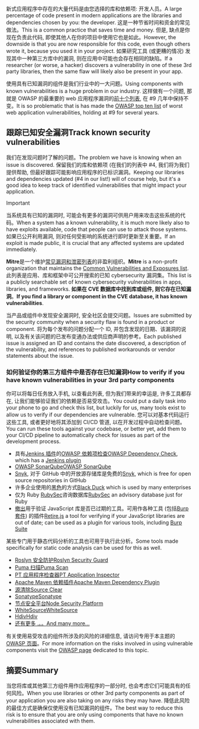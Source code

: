 <span data-ttu-id="8eefe-101">新式应用程序中存在的大量代码是由您选择的库和依赖项: 开发人员。</span><span class="sxs-lookup"><span data-stu-id="8eefe-101">A large percentage of code present in modern applications are the libraries and dependencies chosen by you: the developer.</span></span> <span data-ttu-id="8eefe-102">这是一种节省时间和资金的常见做法。</span><span class="sxs-lookup"><span data-stu-id="8eefe-102">This is a common practice that saves time and money.</span></span> <span data-ttu-id="8eefe-103">但是, 缺点是你现在负责此代码, 即使其他人在你的项目中使用它也是如此。</span><span class="sxs-lookup"><span data-stu-id="8eefe-103">However, the downside is that you are now responsible for this code, even though others wrote it, because you used it in your project.</span></span> <span data-ttu-id="8eefe-104">如果研究工具 (或更糟的情况) 发现其中一种第三方库中的漏洞, 则在应用中可能也会存在相同的缺陷。</span><span class="sxs-lookup"><span data-stu-id="8eefe-104">If a researcher (or worse, a hacker) discovers a vulnerability in one of these 3rd party libraries, then the same flaw will likely also be present in your app.</span></span>

<span data-ttu-id="8eefe-105">使用具有已知漏洞的组件是我们行业中的一大问题。</span><span class="sxs-lookup"><span data-stu-id="8eefe-105">Using components with known vulnerabilities is a huge problem in our industry.</span></span> <span data-ttu-id="8eefe-106">这样做有一个问题, 那就是 OWASP 的最重要的 web 应用程序漏洞的[前十个列表](https://www.owasp.org/index.php/Category:OWASP_Top_Ten_Project), 在 #9 几年中保持不变。</span><span class="sxs-lookup"><span data-stu-id="8eefe-106">It is so problematic that is has made the [OWASP top ten list](https://www.owasp.org/index.php/Category:OWASP_Top_Ten_Project) of worst web application vulnerabilities, holding at #9 for several years.</span></span>

## <a name="track-known-security-vulnerabilities"></a><span data-ttu-id="8eefe-107">跟踪已知安全漏洞</span><span class="sxs-lookup"><span data-stu-id="8eefe-107">Track known security vulnerabilities</span></span>

<span data-ttu-id="8eefe-108">我们在发现问题时了解的问题。</span><span class="sxs-lookup"><span data-stu-id="8eefe-108">The problem we have is knowing when an issue is discovered.</span></span> <span data-ttu-id="8eefe-109">保留我们的库和依赖项 (在我们的列表中 #4, 我们将为我们提供帮助, 但最好跟踪可能影响应用程序的已标识漏洞。</span><span class="sxs-lookup"><span data-stu-id="8eefe-109">Keeping our libraries and dependencies updated (#4 in our list!) will of course help, but it's a good idea to keep track of identified vulnerabilities that might impact your application.</span></span>

> [!IMPORTANT]
> <span data-ttu-id="8eefe-110">当系统具有已知的漏洞时, 可能会有更多的漏洞可供用户用来攻击这些系统的代码。</span><span class="sxs-lookup"><span data-stu-id="8eefe-110">When a system has a known vulnerability, it is much more likely also to have exploits available, code that people can use to attack those systems.</span></span> <span data-ttu-id="8eefe-111">如果已公开利用漏洞, 则对任何受影响的系统进行即时更新至关重要。</span><span class="sxs-lookup"><span data-stu-id="8eefe-111">If an exploit is made public, it is crucial that any affected systems are updated immediately.</span></span>

<span data-ttu-id="8eefe-112">**Mitre**是一个维护[常见漏洞和泄密列表](https://cve.mitre.org)的非盈利组织。</span><span class="sxs-lookup"><span data-stu-id="8eefe-112">**Mitre** is a non-profit organization that maintains the [Common Vulnerabilities and Exposures list](https://cve.mitre.org).</span></span> <span data-ttu-id="8eefe-113">此列表是应用、库和框架中可公开搜索的已知 cybersecurity 漏洞集。</span><span class="sxs-lookup"><span data-stu-id="8eefe-113">This list is a publicly searchable set of known cybersecurity vulnerabilities in apps, libraries, and frameworks.</span></span> <span data-ttu-id="8eefe-114">**如果在 CVE 数据库中找到库或组件, 则它存在已知漏洞**。</span><span class="sxs-lookup"><span data-stu-id="8eefe-114">**If you find a library or component in the CVE database, it has known vulnerabilities**.</span></span>

<span data-ttu-id="8eefe-115">当产品或组件中发现安全漏洞时, 安全社区会提交问题。</span><span class="sxs-lookup"><span data-stu-id="8eefe-115">Issues are submitted by the security community when a security flaw is found in a product or component.</span></span> <span data-ttu-id="8eefe-116">将为每个发布的问题分配一个 ID, 并包含发现的日期、该漏洞的说明, 以及有关该问题的已发布变通办法或供应商声明的参考。</span><span class="sxs-lookup"><span data-stu-id="8eefe-116">Each published issue is assigned an ID and contains the date discovered, a description of the vulnerability, and references to published workarounds or vendor statements about the issue.</span></span>

### <a name="how-to-verify-if-you-have-known-vulnerabilities-in-your-3rd-party-components"></a><span data-ttu-id="8eefe-117">如何验证你的第三方组件中是否存在已知漏洞</span><span class="sxs-lookup"><span data-stu-id="8eefe-117">How to verify if you have known vulnerabilities in your 3rd party components</span></span>

<span data-ttu-id="8eefe-118">你可以将每日任务放入手机, 以查看此列表, 但为我们带来的幸运是, 许多工具都存在, 让我们能够验证我们的依赖是否易受攻击。</span><span class="sxs-lookup"><span data-stu-id="8eefe-118">You could put a daily task into your phone to go and check this list, but luckily for us, many tools exist to allow us to verify if our dependencies are vulnerable.</span></span> <span data-ttu-id="8eefe-119">您可以对基本代码运行这些工具, 或者更好地将其添加到 CI/CD 管道, 以在开发过程中自动检查问题。</span><span class="sxs-lookup"><span data-stu-id="8eefe-119">You can run these tools against your codebase, or better yet, add them to your CI/CD pipeline to automatically check for issues as part of the development process.</span></span>

- <span data-ttu-id="8eefe-120">具有[Jenkins 插件](https://wiki.jenkins.io/display/JENKINS/OWASP+Dependency-Check+Plugin)的[OWASP 依赖项检查](https://www.owasp.org/index.php/OWASP_Dependency_Check)</span><span class="sxs-lookup"><span data-stu-id="8eefe-120">[OWASP Dependency Check](https://www.owasp.org/index.php/OWASP_Dependency_Check), which has a [Jenkins plugin](https://wiki.jenkins.io/display/JENKINS/OWASP+Dependency-Check+Plugin)</span></span>
- [<span data-ttu-id="8eefe-121">OWASP SonarQube</span><span class="sxs-lookup"><span data-stu-id="8eefe-121">OWASP SonarQube</span></span>](https://www.owasp.org/index.php/OWASP_SonarQube_Project)
- <span data-ttu-id="8eefe-122">[Snyk](https://snyk.io), 对于 GitHub 中的开放源存储库是免费的</span><span class="sxs-lookup"><span data-stu-id="8eefe-122">[Snyk](https://snyk.io), which is free for open source repositories in GitHub</span></span>
- <span data-ttu-id="8eefe-123">许多企业使用的[黑色](https://www.blackducksoftware.com)的方式</span><span class="sxs-lookup"><span data-stu-id="8eefe-123">[Black Duck](https://www.blackducksoftware.com) which is used by many enterprises</span></span>
- <span data-ttu-id="8eefe-124">仅为 Ruby [RubySec](https://rubysec.com)咨询数据库</span><span class="sxs-lookup"><span data-stu-id="8eefe-124">[RubySec](https://rubysec.com) an advisory database just for Ruby</span></span>
- <span data-ttu-id="8eefe-125">[撤出](https://github.com/retirejs/retire.js/)用于验证 JavaScript 库是否已过期的工具。可用作各种工具 (包括[Burp 套件](https://www.portswigger.net)) 的插件</span><span class="sxs-lookup"><span data-stu-id="8eefe-125">[Retire.js](https://github.com/retirejs/retire.js/) a tool for verifying if your JavaScript libraries are out of date; can be used as a plugin for various tools, including [Burp Suite](https://www.portswigger.net)</span></span>

<span data-ttu-id="8eefe-126">某些专门用于静态代码分析的工具也可用于执行此分析。</span><span class="sxs-lookup"><span data-stu-id="8eefe-126">Some tools made specifically for static code analysis can be used for this as well.</span></span>

- [<span data-ttu-id="8eefe-127">Roslyn 安全防护</span><span class="sxs-lookup"><span data-stu-id="8eefe-127">Roslyn Security Guard</span></span>](https://dotnet-security-guard.github.io)
- [<span data-ttu-id="8eefe-128">Puma 扫描</span><span class="sxs-lookup"><span data-stu-id="8eefe-128">Puma Scan</span></span>](https://pumascan.com)
- [<span data-ttu-id="8eefe-129">PT 应用程序检查器</span><span class="sxs-lookup"><span data-stu-id="8eefe-129">PT Application Inspector</span></span>](https://www.ptsecurity.com/ww-en/products/ai/)
- [<span data-ttu-id="8eefe-130">Apache Maven 依赖插件</span><span class="sxs-lookup"><span data-stu-id="8eefe-130">Apache Maven Dependency Plugin</span></span>](https://maven.apache.org/plugins/maven-dependency-plugin/)
- [<span data-ttu-id="8eefe-131">源清除</span><span class="sxs-lookup"><span data-stu-id="8eefe-131">Source Clear</span></span>](https://www.sourceclear.com)
- [<span data-ttu-id="8eefe-132">Sonatype</span><span class="sxs-lookup"><span data-stu-id="8eefe-132">Sonatype</span></span>](https://ossindex.sonatype.org)
- [<span data-ttu-id="8eefe-133">节点安全平台</span><span class="sxs-lookup"><span data-stu-id="8eefe-133">Node Security Platform</span></span>](https://nodesecurity.io)
- [<span data-ttu-id="8eefe-134">WhiteSource</span><span class="sxs-lookup"><span data-stu-id="8eefe-134">WhiteSource</span></span>](https://www.whitesourcesoftware.com/what-is-whitesource/)
- [<span data-ttu-id="8eefe-135">Hdiv</span><span class="sxs-lookup"><span data-stu-id="8eefe-135">Hdiv</span></span>](https://hdivsecurity.com)
- [<span data-ttu-id="8eefe-136">还有更多 .。。</span><span class="sxs-lookup"><span data-stu-id="8eefe-136">And many more...</span></span>](https://www.owasp.org/index.php/Source_Code_Analysis_Tools)

<span data-ttu-id="8eefe-137">有关使用易受攻击的组件所涉及的风险的详细信息, 请访问专用于本主题的[OWASP 页面](https://www.owasp.org/index.php/Top_10-2017_A9-Using_Components_with_Known_Vulnerabilities)。</span><span class="sxs-lookup"><span data-stu-id="8eefe-137">For more information on the risks involved in using vulnerable components visit the [OWASP page](https://www.owasp.org/index.php/Top_10-2017_A9-Using_Components_with_Known_Vulnerabilities) dedicated to this topic.</span></span>

## <a name="summary"></a><span data-ttu-id="8eefe-138">摘要</span><span class="sxs-lookup"><span data-stu-id="8eefe-138">Summary</span></span>

<span data-ttu-id="8eefe-139">当您将库或其他第三方组件用作应用程序的一部分时, 也会考虑它们可能具有的任何风险。</span><span class="sxs-lookup"><span data-stu-id="8eefe-139">When you use libraries or other 3rd party components as part of your application you are also taking on any risks they may have.</span></span> <span data-ttu-id="8eefe-140">降低此风险的最佳方式是确保仅使用没有已知漏洞的组件。</span><span class="sxs-lookup"><span data-stu-id="8eefe-140">The best way to reduce this risk is to ensure that you are only using components that have no known vulnerabilities associated with them.</span></span>
